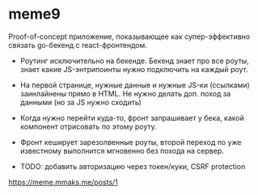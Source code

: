 # meme9

Proof-of-concept приложение, показывающее как супер-эффективно 
связать go-бекенд с react-фронтендом.

* Роутинг исключительно на бекенде. Бекенд знает про все роуты,
знает какие JS-энтрипоинты нужно подключить на каждый роут.

* На первой странице, нужные данные и нужные JS-ки (ссылками) 
заинлайнены прямо в HTML. Не нужно делать доп. поход за
данными (но за JS нужно сходить)

* Когда нужно перейти куда-то, фронт запрашивает у бека,
какой компонент отрисовать по этому роуту.

* Фронт кеширует зарезолвенные роуты, второй переход по уже
известному выполнится мгновенно без похода на сервер.

* TODO: добавить авторизацию через токен/куки, CSRF protection

https://meme.mmaks.me/posts/1
